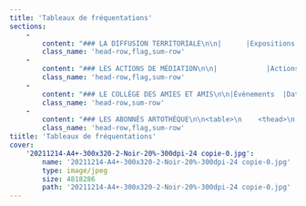 ```yaml
---
title: 'Tableaux de fréquentations'
sections:
    -
        content: "### LA DIFFUSION TERRITORIALE\n\n|      |Expositions                                                            |Dates                  |Lieux                                                  |Fréquentation  Indirecte                |&emsp;<br>Directe                                 |\n|------------|-----------------------------------------------------------------------|-----------------------|-------------------------------------------------------|--------------------------------|\n|Corrèze     |Collection en mouvement - Photos et sculptures                         |18/10 - 29/11/2023     |Argentat, Médiathèque                                  |834 | 38                          |\n|Creuse      |Collection en mouvement - À l'affiche                                  |4/11/2023 - 8/04/2024  |Châtelus-le-Marcheix, Bibliothèque                     |187 | 22                          |\n|            |Collection en mouvement - À l'affiche                                  |4/11/2023 - 8/04/2024  |Saint-Goussaud, Salle de la Mairie                     |31                              |&emsp;\n|Haute&#8209;Vienne |Collection en mouvement - L'esprit de Picabia                          |19/09 - 12/11/2023     |Razès, Salle de la Mairie                              |237 | 38                          |\n|            |Collection en mouvement - Un tableau d’expositionS                     |20/09/2023 - 14/02/2024|Le Palais-sur-Vienne, Médiathèque                      |1864 | 32                        |\n|            |Collection en mouvement - À l'affiche                                  |4/11/2023 - 8/04/2024  |Saint-Sulpice-Laurière, Bibliothèque                   |549 | 28                         |\n|            |WEFRAC La Galerie du Cartable  conférence et performance               |18/11/2023             |Limoges, Musée des Beaux-Arts et parcours dans la ville|35                              |&emsp;\n|            |La Croisière de l'art  - carte blanche à Aurélie GATET et Jeanne DUCAU |10/08/ au 27/11/23     |Saint-Sulpice-Laurière, Bibliothèque                   |321 | 27                         |\n|            |Total                                                                  |\_                      |              &nbsp;                                        |4042 | 251                        |\n\n---"
        class_name: 'head-row,flag,sum-row'
    -
        content: "### LES ACTIONS DE MÉDIATION\n\n|            |Actions                                                                                                    |Dates          |Lieux                  |Fréquentation directe|\n|------------|-----------------------------------------------------------------------------------------------------------|---------------|-----------------------|---------------------|\n|Corrèze     |La Croisière de l'art - Centre d’Art contemporain de Meymac                                                |Juillet 2023   |Meymac                 |20                   |\n|            |Atelier de pratique avec Marie Lafaille - Collège d’Arsonval                                               |04/12/2023     |Brive                  |20                   |\n|Haute&#8209;Vienne|La Croisère de l'art - Centre International d’Art et du Paysage de l’île de Vassivière                    |27/07/2023     |Beaumont-du-Lac        |13                   |\n|            |La Croisière de l'art - Château de Rochechouart, Musée d’art contemporain de la Haute-Vienne             |31/08/2023     |Rochechouart           |13                   |\n|            |La Croisière de l'art - Sortie de résidence                                                                |23/09/2023     |Saint-Sulpice-Laurière |7                    |\n|            |La Croisière de l'art - Fête de fin de Croisière                                                           |17/10/2023     |Limoges                |12                   |\n|            |Preac - Formation 1 - Centre International d’Art et du Paysage de l’île de Vassivière                     |19/09/2023     |Beaumont-du-Lac        |22                   |\n|            |Preac - Formation 2 - Lycée des métiers Arts et Techniques - le Mas Jambost                                |12/12/2023     |Limoges                |29                   |\n|            |Preac - Atelier 1 - Licence professionnelle Aménagement paysager parcours \"Design des milieux anthropisés\" |05/10/2023     |Verneuil-sur-Vienne    |15                   |\n|            |Preac - Atelier 2 - Ecole élémentaire Le Vigenal                                                           |19/10/2023     |Limoges                |24                   |\n|            |Chemins de Traverses - Collège Pierre Desproges - Ensad Limoges                                            |09/10/2023     |Limoges                |29                   |\n|            |Chemins de Traverses - Collège Pierre Desproges                                                            |17/12/2023     |Châlus                 |50                   |\n|            |Faire exposition avec les travaux d'élèves - Lycée Léonard Limosin                                         |09/2023-06/2023|Limoges                |111                  |\n|            |Exposer des œuvres d'art dans des salles de classe - Lycée Léonard Limosin - Frac-Artothèque               |22/11/2023     |Limoges                |15                   |\n|Creuse      |La Croisière de l'art - Cité internationale de la Tapisserie d’Aubusson                                   |24/08/2024     |Aubusson               |13                   |\n|                 |TOTAL                                                                                                        |\_              |\_                      |393                  |\n\n---"
        class_name: 'head-row,flag,sum-row'
    -
        content: "### LE COLLÈGE DES AMIES ET AMIS\n\n|Évènements  |Dates                                                                                                      |Lieux          |Fréquentation          |\n|------------|-----------------------------------------------------------------------------------------------------------|---------------|-----------------------|\n|Conférence Francisco TROPA par Yannick Miloux|17/01/2023                                                                                                 |Ensad Limoges  |30                     |\n|Déjeuner de l'art n°2 par Félicie Legrand pour l'association Vagabondes|07/02/2023                                                                                                 |Bfm Limoges    |20                     |\n|Visite des réserves du Frac-Artothèque avec Yannick Miloux et Isabelle Rocton, groupe 1|23/02/2023                                                                                                 |Gaïa Limoges   |14                     |\n|Visite des réserves du Frac-Artothèque avec Yannick Miloux et Isabelle Rocton, groupe 2|23/02/2023                                                                                                 |Gaïa Limoges   |21                     |\n|Conférence Christian MARCLAY par Yannick Miloux|14/03/2023                                                                                                 |Ensad Limoges  |32                     |\n|Déjeuner de l'art n°3 par Félicie Legrand pour l'association Vagabondes|04/04/2023                                                                                                 |Bfm Limoges    |20                     |\n|Conférence Histoire des collections partie 1 par Yannick Miloux|20/04/2023                                                                                                 |Espace Simone Veil Limoges|18                     |\n|Conférence L’art contemporain, éloge de l’hybride par Philippe Piguet|04/05/2023                                                                                                 |Bfm Limoges    |60                     |\n|Conférence Histoire des collections partie 2 par Yannick Miloux|26/05/2023                                                                                                 |Espace Simone Veil Limoges|15                     |\n|Déjeuner de l'art n°4 par Félicie Legrand pour l'association Vagabondes|06/06/2023                                                                                                 |Bfm Limoges    |20                     |\n|Soirée de présentation de la saison 2023-2024|13/10/2023                                                                                                 |Fondation Bernardaud Limoges|120                    |\n|Conférence Histoire des collections partie 3 par Yannick Miloux|07/11/2023                                                                                                 |Bfm Limoges    |45                     |\n|Conférence Histoire des collections partie 4 par Yannick Miloux|21/11/2023                                                                                                 |Bfm Limoges    |25                     |\n|Déjeuner de l'art Focus sur le travail d'Andy GOLDSWORTHY, par Félicie Legrand pour l'association Vagabondes|05/12/2023                                                                                                 |Hemera Limoges |17                     |\n|Conférence Histoire des collections partie 5 par Yannick Miloux|13/12/2023                                                                                                 |Bfm Limoges    |34                     |\n|Total       |                                                                           &nbsp;                                 |      &nbsp;          |491                    |\n\n---"
        class_name: 'head-row,sum-row'
    -
        content: "### LES ABONNÉS ARTOTHÈQUE\n\n<table>\n    <thead>\n      <tr>\n        <th></th>\n        <th></th>\n        <th>Dates</th>\n        <th>Lieux</th>\n        <th>Fréquentation indirecte</th>\n        <th><br>directe</th>\n      </tr>\n    </thead>\n    <tbody>\n      <tr class=\"main\">\n        <td colspan=\"3\">Abonnés relais Artothèque Peuple et Culture Corrèze</td>\n        <td></td>\n        <td>550</td>\n        <td>1909</td>\n      </tr>\n      <tr>\n        <td>Nombre de prêts en établissements scolaires Peuple et Culture</td>\n        <td>Projet commissariat d&#39;exposition - Lycée d&#39;Arsonval</td>\n        <td>2023</td>\n        <td>Brive</td>\n        <td></td>\n        <td>50</td>\n      </tr>\n      <tr>\n        <td></td>\n        <td>Ateliers de pratique artistique - Ecole maternelle et élémentaire de Sainte Féréole</td>\n        <td>2022-2023</td>\n        <td>Sainte-Féréole</td>\n        <td></td>\n        <td>90</td>\n      </tr>\n      <tr>\n        <td></td>\n        <td>Collège d&#39;Arsonval </td>\n        <td>2023</td>\n        <td>Brive</td>\n        <td></td>\n        <td>72</td>\n      </tr>\n      <tr>\n        <td></td>\n        <td>Ecole maternelle Rivière de Mansac</td>\n        <td>2023</td>\n        <td>Mansac</td>\n        <td></td>\n        <td>50</td>\n      </tr>\n      <tr>\n        <td></td>\n        <td>Ecole élémentaire de la Grande Borie - Malemort</td>\n        <td>2023</td>\n        <td>Malemort-sur-Corrèze</td>\n        <td></td>\n        <td>200</td>\n      </tr>\n      <tr>\n        <td></td>\n        <td>Ecole élémentaire Turgot </td>\n        <td>2023</td>\n        <td>Tulle</td>\n        <td></td>\n        <td>50</td>\n      </tr>\n      <tr>\n        <td></td>\n        <td>Collège Victor Hugo</td>\n        <td>2023</td>\n        <td>Tulle</td>\n        <td></td>\n        <td>125</td>\n      </tr>\n      <tr>\n        <td></td>\n        <td>Collège de Seilhac</td>\n        <td>2023</td>\n        <td>Seilhac</td>\n        <td></td>\n        <td>50</td>\n      </tr>\n      <tr>\n        <td></td>\n        <td>Lycée Edmond Perrier </td>\n        <td>2023</td>\n        <td>Tulle</td>\n        <td></td>\n        <td>25</td>\n      </tr>\n      <tr>\n        <td></td>\n        <td>Lycée horticole Brive Voutezac</td>\n        <td>2023</td>\n        <td>Brive</td>\n        <td></td>\n        <td>25</td>\n      </tr>\n      <tr>\n        <td></td>\n        <td>Lycée agricole de Neuvic</td>\n        <td>2023</td>\n        <td>Neuvic</td>\n        <td></td>\n        <td>20</td>\n      </tr>\n      <tr>\n        <td>Actions de médiation Peuple et Culture</td>\n        <td>Médiations dans les établissements scolaires (liste non communiquée)</td>\n        <td>2023</td>\n        <td>Tulle</td>\n        <td></td>\n        <td>800</td>\n      </tr>\n      <tr>\n        <td></td>\n        <td>Nombre de prêts des collectivités publiques Peuple et Culture **</td>\n        <td></td>\n        <td></td>\n        <td></td>\n        <td></td>\n      </tr>\n      <tr>\n        <td></td>\n        <td>Accrochage au Centre socioculturel Jacques Cartier</td>\n        <td>mars-23</td>\n        <td>Brive</td>\n        <td></td>\n        <td>300</td>\n      </tr>\n      <tr>\n        <td></td>\n        <td>Nombre de prêts des associations et entreprises privées Peuple et Culture **</td>\n        <td></td>\n        <td></td>\n        <td></td>\n        <td></td>\n      </tr>\n      <tr>\n        <td></td>\n        <td>Association Arcadour</td>\n        <td>2023</td>\n        <td>Rosiers d&#39;Egletons</td>\n        <td>500</td>\n        <td>20</td>\n      </tr>\n      <tr>\n        <td></td>\n        <td>Centre Hospitalier Brive</td>\n        <td>2023</td>\n        <td>Brive</td>\n        <td>50</td>\n        <td>14</td>\n      </tr>\n      <tr>\n        <td>Nombre de prêts aux particuliers Peuple et Culture</td>\n        <td>18 personnes</td>\n        <td>2023</td>\n        <td></td>\n        <td></td>\n        <td>18</td>\n      </tr>\n      <tr class=\"main\">\n        <td colspan=\"3\">Abonnés relais Artothèque CIAP île de Vassivière \_</td>\n        <td></td>\n        <td>100</td>\n        <td>90</td>\n      </tr>\n      <tr>\n        <td>Actions de médiation CIAP île de Vassivière \_</td>\n        <td>&quot;Déguster l&#39;artothèque&quot; du 23 février 2023</td>\n        <td>23/02/2023</td>\n        <td>Centre International d&#39;Art et du Paysage V.</td>\n        <td>0</td>\n        <td>30</td>\n      </tr>\n      <tr>\n        <td></td>\n        <td>&quot;Déguster l&#39;artothèque&quot; du 6 juillet 2023</td>\n        <td>06/07/2023</td>\n        <td>Centre International d&#39;Art et du Paysage V.</td>\n        <td>0</td>\n        <td>22</td>\n      </tr>\n      <tr>\n        <td>Nombre de prêts en établissements scolaires CIAP de Vassivière \_\_</td>\n        <td>Cité scolaire Bernard Palissy</td>\n        <td>mai/juin et septembre<br>/décembre</td>\n        <td>Saint-Léonard-de-Noblat</td>\n        <td>50</td>\n        <td>25</td>\n      </tr>\n      <tr>\n        <td>Nombre de prêts des associations et entreprises privées CIAP de Vassivière \_\_\_</td>\n        <td>Maison de Santé des Portes de Vassivière</td>\n        <td>2023</td>\n        <td>Eymoutiers</td>\n        <td>50</td>\n        <td></td>\n      </tr>\n      <tr>\n        <td>Nombre de prêts aux particuliers CIAP de Vassivière \_\_\_</td>\n        <td>13 personnes </td>\n        <td>23/02/23<br>et 06/07/23</td>\n        <td>Centre International d&#39;Art et du Paysage V.</td>\n        <td></td>\n        <td>13</td>\n      </tr>\n      <tr class=\"main\">\n        <td colspan=\"3\">Abonnés professionnels Artothèque Limoges </td>\n        <td></td>\n        <td>1730</td>\n        <td>425</td>\n      </tr>\n      <tr>\n        <td>Nombre de prêts en établissements scolaires Artothèque Limoges\_</td>\n        <td>INSPE Académie de Limoges</td>\n        <td>janvier/juin 2023</td>\n        <td>Limoges</td>\n        <td>50</td>\n        <td>25</td>\n      </tr>\n      <tr>\n        <td></td>\n        <td>Bibliothèque Universitaire de Lettres et Sciences Humaines de Limoges</td>\n        <td>2023</td>\n        <td>Limoges</td>\n        <td>150</td>\n        <td></td>\n      </tr>\n      <tr>\n        <td></td>\n        <td>Université Services Communs de Documentation</td>\n        <td>2023</td>\n        <td>Limoges</td>\n        <td>200</td>\n        <td></td>\n      </tr>\n      <tr>\n        <td></td>\n        <td>CFA Bâtiment de Limoges</td>\n        <td>déc-23</td>\n        <td>Limoges</td>\n        <td>100</td>\n        <td></td>\n      </tr>\n      <tr>\n        <td></td>\n        <td>Lycée Gay Lussac</td>\n        <td>octobre/décembre 2023</td>\n        <td>Limoges</td>\n        <td>100</td>\n        <td></td>\n      </tr>\n      <tr>\n        <td></td>\n        <td>Collège Lycée Léonard Limosin </td>\n        <td>2023</td>\n        <td>Limoges</td>\n        <td>100</td>\n        <td>25</td>\n      </tr>\n      <tr>\n        <td></td>\n        <td>Collège Arsène Bonneaud</td>\n        <td>2023</td>\n        <td>Nexon</td>\n        <td>50</td>\n        <td>25</td>\n      </tr>\n      <tr>\n        <td></td>\n        <td>Collège Jules Marouzeau</td>\n        <td>2023</td>\n        <td>Guéret</td>\n        <td>50</td>\n        <td>25</td>\n      </tr>\n      <tr>\n        <td></td>\n        <td>Collège Jean Rebier </td>\n        <td>2023</td>\n        <td>Isle</td>\n        <td>50</td>\n        <td>25</td>\n      </tr>\n      <tr>\n        <td></td>\n        <td>Ecole maternelle Condorcet</td>\n        <td>janvier/juin 2023</td>\n        <td>Limoges</td>\n        <td>50</td>\n        <td>25</td>\n      </tr>\n      <tr>\n        <td>Nombre de prêts des collectivités publiques Artothèque Limoges\_</td>\n        <td>Inspection Générale des Services </td>\n        <td>2023</td>\n        <td>Bordeaux</td>\n        <td>60</td>\n        <td>30</td>\n      </tr>\n      <tr>\n        <td></td>\n        <td>DRAC Nouvelle-Aquitaine</td>\n        <td>2023</td>\n        <td>Limoges</td>\n        <td>60</td>\n        <td>30</td>\n      </tr>\n      <tr>\n        <td></td>\n        <td>Limoges Métropole</td>\n        <td>2023</td>\n        <td>Limoges</td>\n        <td>50</td>\n        <td></td>\n      </tr>\n      <tr>\n        <td></td>\n        <td>Direction Départementale des Territoires de la Haute Vienne</td>\n        <td>2023</td>\n        <td>Limoges</td>\n        <td>40</td>\n        <td>20</td>\n      </tr>\n      <tr>\n        <td></td>\n        <td>Centre National de la fonction Publique Territoriale</td>\n        <td>2023</td>\n        <td>Limoges</td>\n        <td>40</td>\n        <td>20</td>\n      </tr>\n      <tr>\n        <td></td>\n        <td>ODHAC 87 (Office publique de l&#39;Habitat) - Antenne Aixe-sur-Vienne</td>\n        <td>2023</td>\n        <td>Limoges</td>\n        <td>20</td>\n        <td>10</td>\n      </tr>\n      <tr>\n        <td></td>\n        <td>Préfecture de la Haute-Vienne</td>\n        <td>2023</td>\n        <td>Limoges</td>\n        <td>40</td>\n        <td>20</td>\n      </tr>\n      <tr>\n        <td></td>\n        <td>ASP Limoges</td>\n        <td>2023</td>\n        <td>Limoges</td>\n        <td>60</td>\n        <td>30</td>\n      </tr>\n      <tr>\n        <td>Nombre de prêts des associations et entreprises privées Artothèque Limoges\_</td>\n        <td>Polaris Formation</td>\n        <td>2023</td>\n        <td>Limoges</td>\n        <td>50</td>\n        <td>25</td>\n      </tr>\n      <tr>\n        <td></td>\n        <td>OD&amp;B</td>\n        <td>2023</td>\n        <td>Limoges</td>\n        <td>30</td>\n        <td>15</td>\n      </tr>\n      <tr>\n        <td></td>\n        <td>CHU Limoges Service Radiothèrapie </td>\n        <td>2023</td>\n        <td>Limoges</td>\n        <td>200</td>\n        <td></td>\n      </tr>\n      <tr>\n        <td></td>\n        <td>Communauté de Communes du Val de Vienne</td>\n        <td>2023</td>\n        <td>Aixe-sur-Vienne</td>\n        <td>50</td>\n        <td>15</td>\n      </tr>\n      <tr>\n        <td></td>\n        <td>ANPAA 87 - Association Addictions France</td>\n        <td>2023</td>\n        <td>Limoges</td>\n        <td>40</td>\n        <td>20</td>\n      </tr>\n      <tr>\n        <td></td>\n        <td>EHPAD de Châlus</td>\n        <td>2023</td>\n        <td>Chalûs</td>\n        <td>40</td>\n        <td>10</td>\n      </tr>\n      <tr>\n        <td></td>\n        <td>KOESIO</td>\n        <td>2023</td>\n        <td>Limoges</td>\n        <td>50</td>\n        <td>30</td>\n      </tr>\n      <tr>\n        <td></td>\n        <td>TOTAL GÉNÉRAL </td>\n        <td></td>\n        <td></td>\n        <td>2380</td>\n        <td>2424</td>\n      </tr>\n    </tbody>\n  </table>"
        class_name: 'head-row,flag,sum-row'
tiitle: 'Tableaux de fréquentations'
cover:
    '20211214-A4+-300x320-2-Noir-20%-300dpi-24 copie-0.jpg':
        name: '20211214-A4+-300x320-2-Noir-20%-300dpi-24 copie-0.jpg'
        type: image/jpeg
        size: 4818286
        path: '20211214-A4+-300x320-2-Noir-20%-300dpi-24 copie-0.jpg'
---
```


